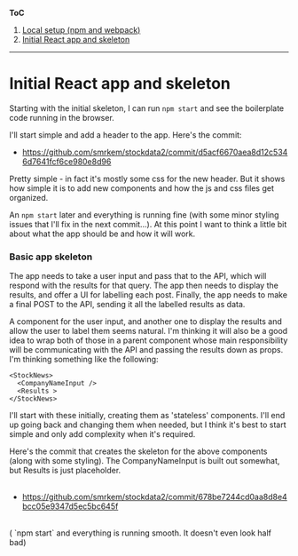 **ToC**
1. [Local setup (npm and webpack)](https://github.com/smrkem/stockdata2/blob/master/docs/local-setup.md)
2. [Initial React app and skeleton](https://github.com/smrkem/stockdata2/blob/master/docs/initial-react-app.md)

***

# Initial React app and skeleton  

Starting with the initial skeleton, I can run `npm start` and see the boilerplate code running in the browser.  

I'll start simple and add a header to the app. Here's the commit:  
- https://github.com/smrkem/stockdata2/commit/d5acf6670aea8d12c5346d7641fcf6ce980e8d96  

Pretty simple - in fact it's mostly some css for the new header. But it shows how simple it is to add new components and how the js and css files get organized.

An `npm start` later and everything is running fine (with some minor styling issues that I'll fix in the next commit...). At this point I want to think a little bit about what the app should be and how it will work.

### Basic app skeleton  

The app needs to take a user input and pass that to the API, which will respond with the results for that query. The app then needs to display the results, and offer a UI for labelling each post. Finally, the app needs to make a final POST to the API, sending it all the labelled results as data.  

A component for the user input, and another one to display the results and allow the user to label them seems natural. I'm thinking it will also be a good idea to wrap both of those in a parent component whose main responsibility will be communicating with the API and passing the results down as props.  I'm thinking something like the following:  

```
<StockNews>
  <CompanyNameInput />
  <Results >
</StockNews>
```  

I'll start with these initially, creating them as 'stateless' components. I'll end up going back and changing them when needed, but I think it's best to start simple and only add complexity when it's required.  

Here's the commit that creates the skeleton for the above components (along with some styling). The CompanyNameInput is built out somewhat, but Results is just placeholder.  
<br>
- https://github.com/smrkem/stockdata2/commit/678be7244cd0aa8d8e4bcc05e9347d5ec5bc645f  

<br>
( `npm start` and everything is running smooth. It doesn't even look half bad)  

<br>
